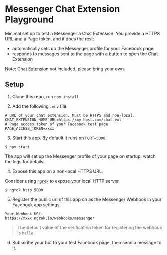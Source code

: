 # Messenger Chat Extension Playground

Minimal set up to test a Messenger a Chat Extension.
You provide a HTTPS URL and a Page token, and it does the rest:
  - automatically sets up the Messenger profile for your Facebook page
  - responds to messages sent to the page with a button to open the Chat Extension

Note: Chat Extension not included, please bring your own.

## Setup

  1. Clone this repo, run `npm install`

  2. Add the following `.env` file:

  ```
  # URL of your chat extension. Must be HTTPS and non-local.
  CHAT_EXTENSION_HOME_URL=https://my-host.com/chat-ext
  # Page access token of your Facebook test page
  PAGE_ACCESS_TOKEN=xxxx
  ```

  3. Start this app. By default it runs on `PORT=5000`

  ```
  $ npm start
  ```

  The app will set up the Messenger profile of your page on startup; watch the logs for details.

  4. Expose this app on a non-local HTTPS URL.

  Consider using [`ngrok`](https://ngrok.com/) to expose your local HTTP server.

  ```
  $ ngrok http 5000
  ```

  5. Register the public url of this app on as the Messenger Webhook in your Facebook app settings.

  ```
  Your Webhook URL:
  https://xxxx.ngrok.io/webhooks/messenger
  ```

  > The default value of the verification token for registering the webhook is `hello`

  6. Subscribe your bot to your test Facebook page, then send a message to it.
